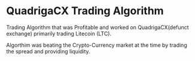 # QuadrigaCX Trading Algorithm

Trading Algorithm that was Profitable and worked on QuadrigaCX(defunct exchange) primarily trading Litecoin (LTC).

Algorthim was beating the Crypto-Currency market at the time by trading the spread and providing liquidity.
